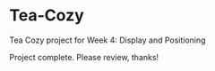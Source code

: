 # Tea-Cozy
Tea Cozy project for Week 4: Display and Positioning

Project complete. Please review, thanks!
